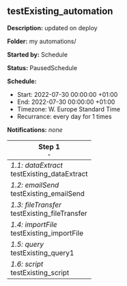 ## testExisting_automation

**Description:** updated on deploy

**Folder:** my automations/

**Started by:** Schedule

**Status:** PausedSchedule

**Schedule:**

- Start: 2022-07-30 00:00:00 +01:00
- End: 2022-07-30 00:00:00 +01:00
- Timezone: W. Europe Standard Time
- Recurrance: every day for 1 times

**Notifications:** _none_

| Step 1<br>_<small>-</small>_                     |
| ------------------------------------------------ |
| _1.1: dataExtract_<br>testExisting_dataExtract   |
| _1.2: emailSend_<br>testExisting_emailSend       |
| _1.3: fileTransfer_<br>testExisting_fileTransfer |
| _1.4: importFile_<br>testExisting_importFile     |
| _1.5: query_<br>testExisting_query1              |
| _1.6: script_<br>testExisting_script             |
